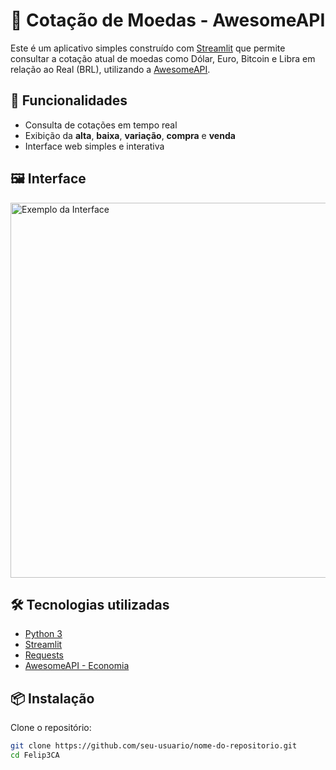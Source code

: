 

# 💱 Cotação de Moedas - AwesomeAPI

Este é um aplicativo simples construído com [Streamlit](https://streamlit.io/) que permite consultar a cotação atual de moedas como Dólar, Euro, Bitcoin e Libra em relação ao Real (BRL), utilizando a [AwesomeAPI](https://docs.awesomeapi.com.br/).

## 🚀 Funcionalidades

- Consulta de cotações em tempo real
- Exibição da **alta**, **baixa**, **variação**, **compra** e **venda**
- Interface web simples e interativa

## 🖼️ Interface

<img src="https://user-images.githubusercontent.com/seu-usuario/imagem-do-app.png" alt="Exemplo da Interface" width="600"/>

## 🛠️ Tecnologias utilizadas

- [Python 3](https://www.python.org/)
- [Streamlit](https://streamlit.io/)
- [Requests](https://docs.python-requests.org/)
- [AwesomeAPI - Economia](https://docs.awesomeapi.com.br/api-de-moedas)

## 📦 Instalação

Clone o repositório:

```bash
git clone https://github.com/seu-usuario/nome-do-repositorio.git
cd Felip3CA

